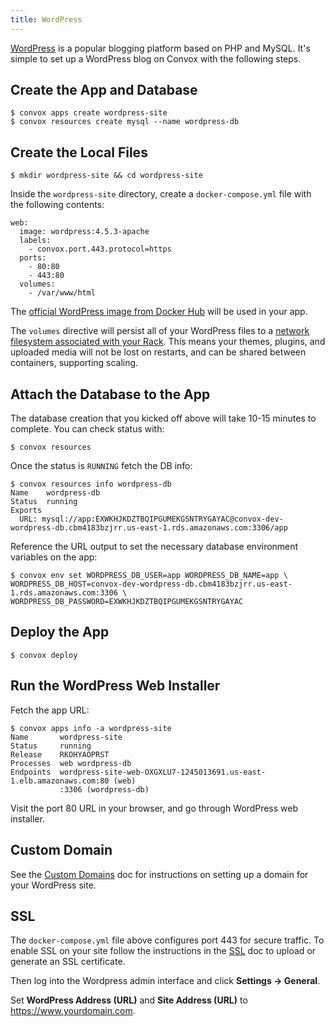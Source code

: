 ```yaml
---
title: WordPress
---
```


[WordPress](https://wordpress.org/) is a popular blogging platform based on PHP and MySQL. It's simple to set up a WordPress blog on Convox with the following steps.

## Create the App and Database

```
$ convox apps create wordpress-site
$ convox resources create mysql --name wordpress-db
```

## Create the Local Files

```
$ mkdir wordpress-site && cd wordpress-site
```

Inside the `wordpress-site` directory, create a `docker-compose.yml` file with the following contents:

```
web:
  image: wordpress:4.5.3-apache
  labels:
    - convox.port.443.protocol=https
  ports:
    - 80:80
    - 443:80
  volumes:
    - /var/www/html
```

The [official WordPress image from Docker Hub](https://hub.docker.com/_/wordpress/) will be used in your app.

The `volumes` directive will persist all of your WordPress files to a [network filesystem associated with your Rack](/docs/volumes). This means your themes, plugins, and uploaded media will not be lost on restarts, and can be shared between containers, supporting scaling.

## Attach the Database to the App

The database creation that you kicked off above will take 10-15 minutes to complete. You can check status with:

```
$ convox resources
```

Once the status is `RUNNING` fetch the DB info:

```
$ convox resources info wordpress-db
Name    wordpress-db
Status  running
Exports
  URL: mysql://app:EXWKHJKDZTBQIPGUMEKGSNTRYGAYAC@convox-dev-wordpress-db.cbm4183bzjrr.us-east-1.rds.amazonaws.com:3306/app
```

Reference the URL output to set the necessary database environment variables on the app:

```
$ convox env set WORDPRESS_DB_USER=app WORDPRESS_DB_NAME=app \
WORDPRESS_DB_HOST=convox-dev-wordpress-db.cbm4183bzjrr.us-east-1.rds.amazonaws.com:3306 \
WORDPRESS_DB_PASSWORD=EXWKHJKDZTBQIPGUMEKGSNTRYGAYAC
```

## Deploy the App

```
$ convox deploy
```

## Run the WordPress Web Installer

Fetch the app URL:

```
$ convox apps info -a wordpress-site
Name       wordpress-site
Status     running
Release    RKOHYAOPRST
Processes  web wordpress-db
Endpoints  wordpress-site-web-OXGXLU7-1245013691.us-east-1.elb.amazonaws.com:80 (web)
           :3306 (wordpress-db)
```

Visit the port 80 URL in your browser, and go through WordPress web installer.

## Custom Domain

See the [Custom Domains](/docs/custom-domains) doc for instructions on setting up a domain for your WordPress site.

## SSL

The `docker-compose.yml` file above configures port 443 for secure traffic. To enable SSL on your site follow the instructions in the [SSL](/docs/ssl) doc to upload or generate an SSL certificate.

Then log into the Wordpress admin interface and click **Settings -> General**.

Set **WordPress Address (URL)** and **Site Address (URL)** to https://www.yourdomain.com.
